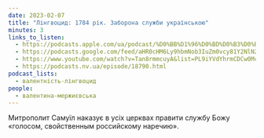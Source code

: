 ```yaml
---
date: 2023-02-07
title: "Лінгвоцид: 1784 рік. Заборона служби українською"
minutes: 3
links_to_listen:
  - https://podcasts.apple.com/ua/podcast/%D0%BB%D1%96%D0%BD%D0%B3%D0%B2%D0%BE%D1%86%D0%B8%D0%B4-1784-%D1%80%D1%96%D0%BA-%D0%B7%D0%B0%D0%B1%D0%BE%D1%80%D0%BE%D0%BD%D0%B0-%D1%81%D0%BB%D1%83%D0%B6%D0%B1%D0%B8-%D1%83%D0%BA%D1%80%D0%B0%D1%97%D0%BD%D1%81%D1%8C%D0%BA%D0%BE%D1%8E/id1581632743?i=1000598447048
  - https://podcasts.google.com/feed/aHR0cHM6Ly9hbmNob3IuZm0vcy81Y2NlN2UzOC9wb2RjYXN0L3Jzcw/episode/NzFmMGY1YWQtMGNkMC00ZGE4LWI3M2ItNTA2Njg4ZGJmOGI2?sa=X&ved=0CAUQkfYCahcKEwjovcTn7ZD-AhUAAAAAHQAAAAAQAQ
  - https://www.youtube.com/watch?v=Tan8rmmcuyA&list=PL9iYVdYhrmCDCw0McsTih8NNb-pgF3FFY&index=7
  - https://podcasts.nv.ua/episode/18790.html
podcast_lists:
  - валентність-лінгвоцид
people:
  - валентина-мержиєвська
---
```


Митрополит Самуїл наказує в усіх церквах правити службу Божу «голосом,
свойственным российскому наречию».
